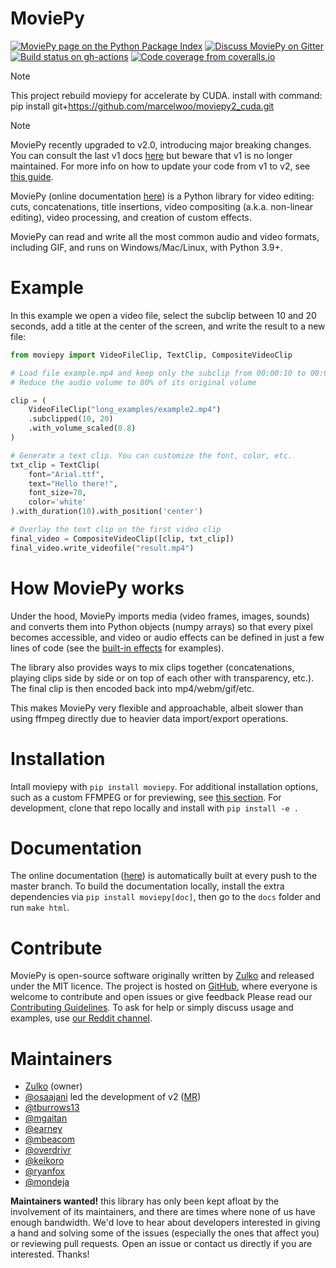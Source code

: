 # MoviePy


[![MoviePy page on the Python Package Index](https://badge.fury.io/py/moviepy.svg)](https://pypi.org/project/moviepy/) [![Discuss MoviePy on Gitter](https://img.shields.io/gitter/room/movie-py/gitter?color=46BC99&logo=gitter)](Gitter_) [![Build status on gh-actions](https://img.shields.io/github/actions/workflow/status/Zulko/moviepy/test_suite.yml?logo=github)](https://github.com/Zulko/moviepy/actions/workflows/test_suite.yml) [![Code coverage from coveralls.io](https://img.shields.io/coveralls/github/Zulko/moviepy/master?logo=coveralls)](https://coveralls.io/github/Zulko/moviepy?branch=master)
> [!NOTE]
> This project rebuild moviepy for accelerate by CUDA.
> install with command: pip install git+https://github.com/marcelwoo/moviepy2_cuda.git


> [!NOTE]
> MoviePy recently upgraded to v2.0, introducing major breaking changes. You can consult the last v1 docs [here](https://zulko.github.io/moviepy/v1.0.3/) but beware that v1 is no longer maintained. For more info on how to update your code from v1 to v2, see [this guide](https://zulko.github.io/moviepy/getting_started/updating_to_v2.html).

MoviePy (online documentation [here](https://zulko.github.io/moviepy/)) is a Python library for video editing: cuts, concatenations, title insertions, video compositing (a.k.a. non-linear editing), video processing, and creation of custom effects.

MoviePy can read and write all the most common audio and video formats, including GIF, and runs on Windows/Mac/Linux, with Python 3.9+.

# Example

In this example we open a video file, select the subclip between 10 and
20 seconds, add a title at the center of the screen, and write the
result to a new file:

``` python
from moviepy import VideoFileClip, TextClip, CompositeVideoClip

# Load file example.mp4 and keep only the subclip from 00:00:10 to 00:00:20
# Reduce the audio volume to 80% of its original volume

clip = (
    VideoFileClip("long_examples/example2.mp4")
    .subclipped(10, 20)
    .with_volume_scaled(0.8)
)

# Generate a text clip. You can customize the font, color, etc.
txt_clip = TextClip(
    font="Arial.ttf",
    text="Hello there!",
    font_size=70,
    color='white'
).with_duration(10).with_position('center')

# Overlay the text clip on the first video clip
final_video = CompositeVideoClip([clip, txt_clip])
final_video.write_videofile("result.mp4")
```

# How MoviePy works

Under the hood, MoviePy imports media (video frames, images, sounds) and converts them into Python objects (numpy arrays) so that every pixel becomes accessible, and video or audio effects can be defined in just a few lines of code (see the [built-in effects]() for examples).

The library also provides ways to mix clips together (concatenations, playing clips side by side or on top of each other with transparency, etc.). The final clip is then encoded back into mp4/webm/gif/etc.

This makes MoviePy very flexible and approachable, albeit slower than using ffmpeg directly due to heavier data import/export operations.  


# Installation

Intall moviepy with `pip install moviepy`. For additional installation options, such as a custom FFMPEG or for previewing, see [this section](https://zulko.github.io/moviepy/getting_started/install.html). For development, clone that repo locally and install with `pip install -e .`

# Documentation

The online documentation ([here](https://zulko.github.io/moviepy/)) is automatically built at every push to the master branch. To build the documentation locally, install the extra dependencies via `pip install moviepy[doc]`, then go to the `docs` folder and run `make html`.

# Contribute

MoviePy is open-source software originally written by
[Zulko](https://github.com/Zulko) and released under the MIT licence.
The project is hosted on [GitHub](https://github.com/Zulko/moviepy),
where everyone is welcome to contribute and open issues or give feedback Please read our [Contributing
Guidelines](https://github.com/Zulko/moviepy/blob/master/CONTRIBUTING.md).
To ask for help or simply discuss usage and examples, use [our Reddit channel](https://www.reddit.com/r/moviepy/).

# Maintainers

-   [Zulko](https://github.com/Zulko) (owner)
-   [@osaajani](https://github.com/OsaAjani) led the development of v2 ([MR](https://github.com/Zulko/moviepy/pull/2024))
-   [@tburrows13](https://github.com/tburrows13)
-   [@mgaitan](https://github.com/mgaitan)
-   [@earney](https://github.com/earney)
-   [@mbeacom](https://github.com/mbeacom)
-   [@overdrivr](https://github.com/overdrivr)
-   [@keikoro](https://github.com/keikoro)
-   [@ryanfox](https://github.com/ryanfox)
-   [@mondeja](https://github.com/mondeja)

**Maintainers wanted!** this library has only been kept afloat by the involvement of its maintainers, and there are times where none of us have enough bandwidth. We'd love to hear about developers interested in giving a hand and solving some of the issues (especially the ones that affect you) or reviewing pull requests. Open
an issue or contact us directly if you are interested. Thanks!
